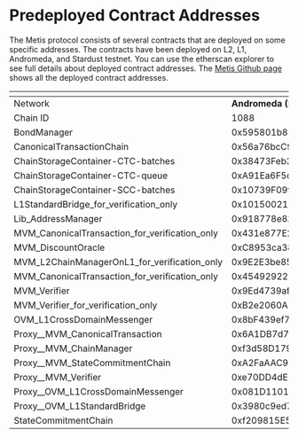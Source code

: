 # Predeployed Contract Addresses

The Metis protocol consists of several contracts that are deployed on some specific addresses. The contracts have been deployed on L2, L1, Andromeda, and Stardust testnet. You can use the etherscan explorer to see full details about deployed contract addresses. The [Metis Github page](https://github.com/MetisProtocol/mvm/tree/develop/packages/contracts/deployments) shows all the deployed contract addresses.



<table data-header-hidden><thead><tr><th width="173.33333333333331"></th><th width="247"></th><th></th></tr></thead><tbody><tr><td>Network</td><td><strong>Andromeda (Mainnet)</strong></td><td><strong>Sepolia (Testnet)</strong></td></tr><tr><td>Chain ID</td><td>1088</td><td>59902</td></tr><tr><td>BondManager</td><td>0x595801b85628ec6979C420988b8843A40F850528</td><td>0xE0cDbb071144489b52Af578BDdea84dBDFd85576</td></tr><tr><td>CanonicalTransactionChain</td><td>0x56a76bcC92361f6DF8D75476feD8843EdC70e1C9</td><td>0x5435d351e0aCc874579eC67Ba46440ee6AC892b8</td></tr><tr><td>ChainStorageContainer-CTC-batches</td><td>0x38473Feb3A6366757A249dB2cA4fBB2C663416B7</td><td>0x92F90779986C294A22DC43C8f6aE1F5d8B2728E4</td></tr><tr><td>ChainStorageContainer-CTC-queue</td><td>0xA91Ea6F5d1EDA8e6686639d6C88b309cF35D2E57</td><td>0x10A493fFAc17DCc6Ea70d8c3BD19160ea0d3822B</td></tr><tr><td>ChainStorageContainer-SCC-batches</td><td>0x10739F09f6e62689c0aA8A1878816de9e166d6f9</td><td>0x185AB4701DBf521B44838fa72af99880730d5CE6</td></tr><tr><td>L1StandardBridge_for_verification_only</td><td>0x101500214981e7A5Ad2334D8404eaF365C2c3113</td><td>0xd41bc137120BFcEd907093741ea402631d7616BE</td></tr><tr><td>Lib_AddressManager</td><td>0x918778e825747a892b17C66fe7D24C618262867d</td><td>0xa66Fa1eD0f1C1ee300893B4eb5493FeAD9a7e9c3</td></tr><tr><td>MVM_CanonicalTransaction_for_verification_only</td><td>0x431e877E216714647a4DCcEFFC03d7B4Fd4B825E</td><td>0xFD98b95ad84f459697c29aFA75229e93F6D2B8A2</td></tr><tr><td>MVM_DiscountOracle</td><td>0xC8953ca384b4AdC8B1b11B030Afe2F05471664b0</td><td>0x4fd947DfF05a255F78E355C23c8B2E98bf029126</td></tr><tr><td>MVM_L2ChainManagerOnL1_for_verification_only</td><td>0x9E2E3be85df5Ca63DE7674BA64ffD564075f3B48</td><td>0x8c52c668A23970759F21Cbc274fd63C8e4Bdfd4D</td></tr><tr><td>MVM_CanonicalTransaction_for_verification_only</td><td>0x4549292213D41CB62E94e7E2DDC4b468a4CDD16d</td><td></td></tr><tr><td>MVM_Verifier</td><td>0x9Ed4739afd706122591E75F215208ecF522C0Fd3</td><td></td></tr><tr><td>MVM_Verifier_for_verification_only</td><td>0xB2e2060A179e67cA4299Cc79fA337B98791DE069</td><td>0x88d98AfC2344F9554478C1CDf8062c7F32145176</td></tr><tr><td>OVM_L1CrossDomainMessenger</td><td>0x8bF439ef7167023F009E24b21719Ca5f768Ecb36</td><td>0x22796245e27190cAFD7b50a93585f30f60a03f46</td></tr><tr><td>Proxy__MVM_CanonicalTransaction</td><td>0x6A1DB7d799FBA381F2a518cA859ED30cB8E1d41a</td><td>0x6281F34652359cfBa1781D84DAb939f99aaa0e29</td></tr><tr><td>Proxy__MVM_ChainManager</td><td>0xf3d58D1794f2634d6649a978f2dc093898FEEBc0</td><td>0xEf3375Fc36007a585Ee6e73BF95797273f4F9b49</td></tr><tr><td>Proxy__MVM_StateCommitmentChain</td><td>0xA2FaAAC9120c1Ff75814F0c6DdB119496a12eEA6</td><td></td></tr><tr><td>Proxy__MVM_Verifier</td><td>0xe70DD4dE81D282B3fa92A6700FEE8339d2d9b5cb</td><td>0x1B9B31E637278c207991F6e96074928728359A10</td></tr><tr><td>Proxy__OVM_L1CrossDomainMessenger</td><td>0x081D1101855bD523bA69A9794e0217F0DB6323ff</td><td>0x4542c621eEe9fC533c2e6bd80880C89990EE10cD</td></tr><tr><td>Proxy__OVM_L1StandardBridge</td><td>0x3980c9ed79d2c191A89E02Fa3529C60eD6e9c04b</td><td>0x9848dE505e6Aa301cEecfCf23A0a150140fc996e</td></tr><tr><td>StateCommitmentChain</td><td>0xf209815E595Cdf3ed0aAF9665b1772e608AB9380</td><td>0xA059B3307f534943Ee6c710D9582B42543847Eb1</td></tr></tbody></table>

